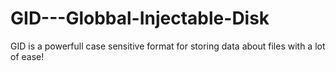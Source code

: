 # GID---Globbal-Injectable-Disk
GID is a powerfull case sensitive format for storing data about files with a lot of ease!
